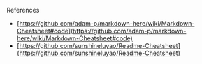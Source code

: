 References

- [https://github.com/adam-p/markdown-here/wiki/Markdown-Cheatsheet#code](https://github.com/adam-p/markdown-here/wiki/Markdown-Cheatsheet#code)
- [https://github.com/sunshineluyao/Readme-Cheatsheet](https://github.com/sunshineluyao/Readme-Cheatsheet)
